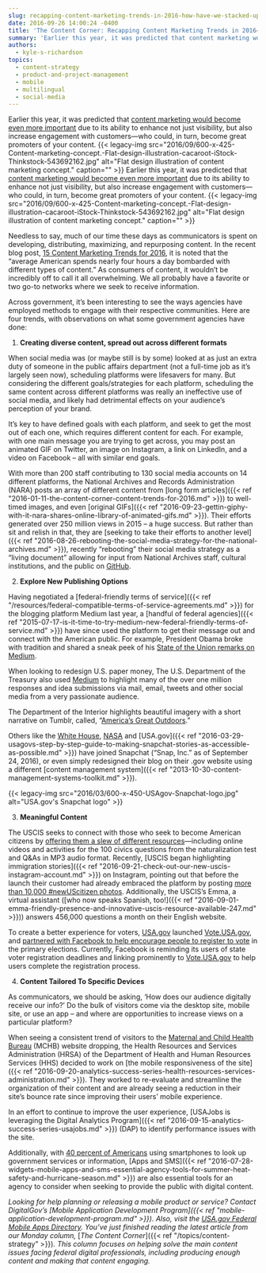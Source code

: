```yaml
---
slug: recapping-content-marketing-trends-in-2016-how-have-we-stacked-up
date: 2016-09-26 14:00:24 -0400
title: 'The Content Corner: Recapping Content Marketing Trends in 2016—How Have We Stacked Up?'
summary: 'Earlier this year, it was predicted that content marketing would become even more important due to its ability to enhance not just visibility, but also increase engagement with customers&mdash;who could, in turn, become great promoters of your content. Needless to say, much of our time these days as communicators is spent on developing, distributing, maximizing, and'
authors:
  - kyle-s-richardson
topics:
  - content-strategy
  - product-and-project-management
  - mobile
  - multilingual
  - social-media
---
```


Earlier this year, it was predicted that [content marketing would become even more important](http://buildfire.com/content-marketing-trends-2016/) due to its ability to enhance not just visibility, but also increase engagement with customers—who could, in turn, become great promoters of your content. {{< legacy-img src="2016/09/600-x-425-Content-marketing-concept.-Flat-design-illustration-cacaroot-iStock-Thinkstock-543692162.jpg" alt="Flat design illustration of content marketing concept." caption="" >}}
Earlier this year, it was predicted that [content marketing would become even more important](http://buildfire.com/content-marketing-trends-2016/) due to its ability to enhance not just visibility, but also increase engagement with customers—who could, in turn, become great promoters of your content. {{< legacy-img src="2016/09/600-x-425-Content-marketing-concept.-Flat-design-illustration-cacaroot-iStock-Thinkstock-543692162.jpg" alt="Flat design illustration of content marketing concept." caption="" >}}

Needless to say, much of our time these days as communicators is spent on developing, distributing, maximizing, and repurposing content. In the recent blog post, [15 Content Marketing Trends for 2016](http://buildfire.com/content-marketing-trends-2016/), it is noted that the &#8220;average American spends nearly four hours a day bombarded with different types of content.” As consumers of content, it wouldn’t be incredibly off to call it all overwhelming. We all probably have a favorite or two go-to networks where we seek to receive information.

Across government, it’s been interesting to see the ways agencies have employed methods to engage with their respective communities. Here are four trends, with observations on what some government agencies have done:

  1. **Creating diverse content, spread out across different formats**

When social media was (or maybe still is by some) looked at as just an extra duty of someone in the public affairs department (not a full-time job as it&#8217;s largely seen now), scheduling platforms were lifesavers for many. But considering the different goals/strategies for each platform, scheduling the same content across different platforms was really an ineffective use of social media, and likely had detrimental effects on your audience&#8217;s perception of your brand.

It’s key to have defined goals with each platform, and seek to get the most out of each one, which requires different content for each. For example, with one main message you are trying to get across, you may post an animated GIF on Twitter, an image on Instagram, a link on LinkedIn, and a video on Facebook – all with similar end goals.

With more than 200 staff contributing to 130 social media accounts on 14 different platforms, the National Archives and Records Administration (NARA) posts an array of different content from [long form articles]({{< ref "2016-01-11-the-content-corner-content-trends-for-2016.md" >}}) to well-timed images, and even [original GIFs]({{< ref "2016-09-23-gettin-giphy-with-it-nara-shares-online-library-of-animated-gifs.md" >}}). Their efforts generated over 250 million views in 2015 – a huge success. But rather than sit and relish in that, they are [seeking to take their efforts to another level]({{< ref "2016-08-26-rebooting-the-social-media-strategy-for-the-national-archives.md" >}}), recently “rebooting” their social media strategy as a “living document” allowing for input from National Archives staff, cultural institutions, and the public on [GitHub](http://usnationalarchives.github.io/social-media-strategy/).

<ol start="2">
  <li>
    <strong>Explore New Publishing Options</strong>
  </li>
</ol>

Having negotiated a [federal-friendly terms of service]({{< ref "/resources/federal-compatible-terms-of-service-agreements.md" >}}) for the blogging platform Medium last year, a [handful of federal agencies]({{< ref "2015-07-17-is-it-time-to-try-medium-new-federal-friendly-terms-of-service.md" >}}) have since used the platform to get their message out and connect with the American public. For example, President Obama broke with tradition and shared a sneak peek of his [State of the Union remarks on Medium](https://medium.com/@WhiteHouse/president-obamas-state-of-the-union-address-remarks-as-prepared-for-delivery-55f9825449b2).

When looking to redesign U.S. paper money, The U.S. Department of the Treasury also used [Medium](https://medium.com/@USTreasury/we-heard-from-you-afa4c2238d37) to highlight many of the over one million responses and idea submissions via mail, email, tweets and other social media from a very passionate audience.

The Department of the Interior highlights beautiful imagery with a short narrative on Tumblr, called, “[America’s Great Outdoors](http://americasgreatoutdoors.tumblr.com/).”

Others like the [White House](https://www.snapchat.com/add/whitehouse), [NASA](https://www.snapchat.com/add/nasa) and [USA.gov]({{< ref "2016-03-29-usagovs-step-by-step-guide-to-making-snapchat-stories-as-accessible-as-possible.md" >}}) have joined Snapchat (&#8220;Snap, Inc.&#8221; as of September 24, 2016), or even simply redesigned their blog on their .gov website using a different [content management system]({{< ref "2013-10-30-content-management-systems-toolkit.md" >}}).

{{< legacy-img src="2016/03/600-x-450-USAgov-Snapchat-logo.jpg" alt="USA.gov's Snapchat logo" >}}

<ol start="3">
  <li>
    <strong>Meaningful Content</strong>
  </li>
</ol>

The USCIS seeks to connect with those who seek to become American citizens by [offering them a slew of different resources](https://www.uscis.gov/citizenship/teachers/constitution-day-and-citizenship-day)—including online videos and activities for the 100 civics questions from the naturalization test and Q&As in MP3 audio format. Recently, [USCIS began highlighting immigration stories]({{< ref "2016-09-21-check-out-our-new-uscis-instagram-account.md" >}}) on Instagram, pointing out that before the launch their customer had already embraced the platform by posting [more than 10,000 #newUScitizen photos](https://www.instagram.com/explore/tags/newuscitizen/). Additionally, the USCIS’s Emma, a virtual assistant ([who now speaks Spanish, too!]({{< ref "2016-09-01-emma-friendly-presence-and-innovative-uscis-resource-available-247.md" >}})) answers 456,000 questions a month on their English website.

To create a better experience for voters, [USA.gov](http://usa.gov/) launched [Vote.USA.gov](http://vote.usa.gov/), and [partnered with Facebook to help encourage people to register to vote](https://blog.usa.gov/vote-usa-gov-goes-social-to-increase-voter-registration) in the primary elections. Currently, Facebook is reminding its users of state voter registration deadlines and linking prominently to [Vote.USA.gov](http://vote.usa.gov/) to help users complete the registration process.

<ol start="4">
  <li>
    <strong>Content Tailored To Specific Devices</strong>
  </li>
</ol>

As communicators, we should be asking, ‘How does our audience digitally receive our info?’ Do the bulk of visitors come via the desktop site, mobile site, or use an app – and where are opportunities to increase views on a particular platform?

When seeing a consistent trend of visitors to the [Maternal and Child Health Bureau](http://mchb.hrsa.gov/) (MCHB) website dropping, the Health Resources and Services Administration (HRSA) of the Department of Health and Human Resources Services (HHS) decided to work on [the mobile responsiveness of the site]({{< ref "2016-09-20-analytics-success-series-health-resources-services-administration.md" >}}). They worked to re-evaluate and streamline the organization of their content and are already seeing a reduction in their site&#8217;s bounce rate since improving their users&#8217; mobile experience.

In an effort to continue to improve the user experience, [USAJobs is leveraging the Digital Analytics Program]({{< ref "2016-09-15-analytics-success-series-usajobs.md" >}}) (DAP) to identify performance issues with the site.

Additionally, with [40 percent of Americans](http://www.pewinternet.org/2015/04/01/us-smartphone-use-in-2015/) using smartphones to look up government services or information, [Apps and SMS]({{< ref "2016-07-28-widgets-mobile-apps-and-sms-essential-agency-tools-for-summer-heat-safety-and-hurricane-season.md" >}}) are also essential tools for an agency to consider when seeking to provide the public with digital content.

_Looking for help planning or releasing a mobile product or service? Contact DigitalGov’s [Mobile Application Development Program]({{< ref "mobile-application-development-program.md" >}}). Also, visit the [USA.gov Federal Mobile Apps Directory](http://www.usa.gov/mobileapps.shtml)._
_You’ve just finished reading the latest article from our Monday column,_ [_The Content Corner_]({{< ref "/topics/content-strategy" >}})_. This column focuses on helping solve the main content issues facing federal digital professionals, including producing enough content and making that content engaging._
